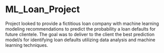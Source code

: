 # ML_Loan_Project
Project looked to provide a fictitious loan company with machine learning modeling recommendations to predict the probability a loan defaults for future clientele. The goal was to deliver to the client the best prediction model/s for identifying loan defaults utilizing data analysis and machine learning techniques.

